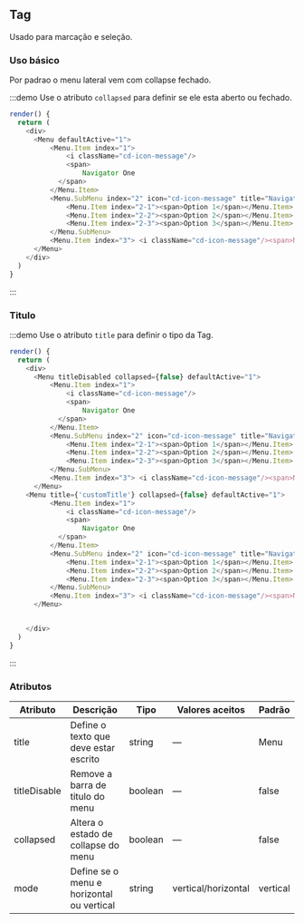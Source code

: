 ## Tag

Usado para marcação e seleção.

### Uso básico

Por padrao o menu lateral vem com collapse fechado.

:::demo Use o atributo `collapsed` para definir se ele esta aberto ou fechado.

```js
render() {
  return (
    <div>
      <Menu defaultActive="1">
          <Menu.Item index="1">
              <i className="cd-icon-message"/>
              <span>
                  Navigator One
            </span>
          </Menu.Item>
          <Menu.SubMenu index="2" icon="cd-icon-message" title="Navigator Two">
              <Menu.Item index="2-1"><span>Option 1</span></Menu.Item>
              <Menu.Item index="2-2"><span>Option 2</span></Menu.Item>
              <Menu.Item index="2-3"><span>Option 3</span></Menu.Item>
          </Menu.SubMenu>
          <Menu.Item index="3"> <i className="cd-icon-message"/><span>Navigator Tree</span></Menu.Item>
      </Menu>
    </div>
  )
}
```
:::


### Titulo

:::demo Use o atributo `title` para definir o tipo da Tag.

```js
render() {
  return (
    <div>
      <Menu titleDisabled collapsed={false} defaultActive="1">
          <Menu.Item index="1">
              <i className="cd-icon-message"/>
              <span>
                  Navigator One
            </span>
          </Menu.Item>
          <Menu.SubMenu index="2" icon="cd-icon-message" title="Navigator Two">
              <Menu.Item index="2-1"><span>Option 1</span></Menu.Item>
              <Menu.Item index="2-2"><span>Option 2</span></Menu.Item>
              <Menu.Item index="2-3"><span>Option 3</span></Menu.Item>
          </Menu.SubMenu>
          <Menu.Item index="3"> <i className="cd-icon-message"/><span>Navigator Tree</span></Menu.Item>
      </Menu>
    <Menu title={'customTitle'} collapsed={false} defaultActive="1">
          <Menu.Item index="1">
              <i className="cd-icon-message"/>
              <span>
                  Navigator One
            </span>
          </Menu.Item>
          <Menu.SubMenu index="2" icon="cd-icon-message" title="Navigator Two">
              <Menu.Item index="2-1"><span>Option 1</span></Menu.Item>
              <Menu.Item index="2-2"><span>Option 2</span></Menu.Item>
              <Menu.Item index="2-3"><span>Option 3</span></Menu.Item>
          </Menu.SubMenu>
          <Menu.Item index="3"> <i className="cd-icon-message"/><span>Navigator Tree</span></Menu.Item>
      </Menu>


    </div>
  )
}
```
:::

### Atributos

| Atributo      | Descrição          | Tipo      | Valores aceitos       | Padrão  |
|---------- |-------------- |---------- |--------------------------------  |-------- |
| title     | Define o texto que deve estar escrito | string    | — | Menu |
| titleDisable      | Remove a barra de titulo do menu | boolean    | — | false |
| collapsed  | Altera o estado de collapse do menu | boolean  | — | false |
| mode  | Define se o menu e horizontal ou vertical | string  | vertical/horizontal | vertical |
